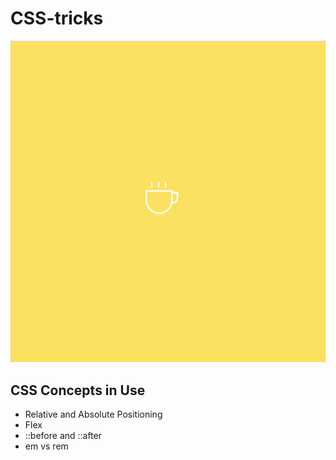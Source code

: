 # CSS-tricks
![](scalable.gif)

## CSS Concepts in Use
* Relative and Absolute Positioning
* Flex
* ::before and ::after
* em vs rem




